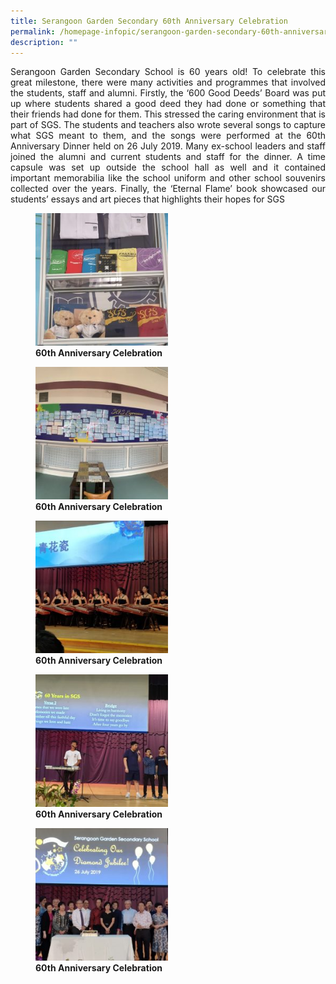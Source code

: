 ```yaml
---
title: Serangoon Garden Secondary 60th Anniversary Celebration
permalink: /homepage-infopic/serangoon-garden-secondary-60th-anniversary-celebration/
description: ""
---
```


<p style="text-align: justify;"> Serangoon Garden Secondary School is 60 years old! To celebrate this great milestone, there were many activities and programmes that involved the students, staff and alumni. Firstly, the ‘600 Good Deeds’ Board was put up where students shared a good deed they had done or something that their friends had done for them. This stressed the caring environment that is part of SGS. The students and teachers also wrote several songs to capture what SGS meant to them, and the songs were performed at the 60th Anniversary Dinner held on 26 July 2019. Many ex-school leaders and staff joined the alumni and current students and staff for the dinner. A time capsule was set up outside the school hall as well and it contained important memorabilia like the school uniform and other school souvenirs collected over the years. Finally, the ‘Eternal Flame’ book showcased our students’ essays and art pieces that highlights their hopes for SGS </p>

<figure>
	<a href="/images/60th%20Anniversary/122-Ee-Leng-Elaine-Seah-250x250.jpg" target = "_blank"> <img src="/images/60th%20Anniversary/122-Ee-Leng-Elaine-Seah-250x250.jpg"
     style="width:50%"></a>
<figcaption>
	<strong> 60th Anniversary Celebration </strong>
	</figcaption>
</figure>

<figure>
	<a href="/images/60th%20Anniversary/123-Ee-Leng-Elaine-Seah-250x250.jpg" target = "_blank"> <img src="/images/60th%20Anniversary/123-Ee-Leng-Elaine-Seah-250x250.jpg"
     style="width:50%"></a>
<figcaption>
	<strong> 60th Anniversary Celebration </strong>
	</figcaption>
</figure>

<figure>
	<a href="/images/60th%20Anniversary/143-Ee-Leng-Elaine-Seah-250x250.jpg" target = "_blank"> <img src="/images/60th%20Anniversary/143-Ee-Leng-Elaine-Seah-250x250.jpg"
     style="width:50%"></a>
<figcaption>
	<strong> 60th Anniversary Celebration </strong>
	</figcaption>
</figure>

<figure>
	<a href="/images/60th%20Anniversary/147-Ee-Leng-Elaine-Seah-250x250.jpg" target = "_blank"> <img src="/images/60th%20Anniversary/147-Ee-Leng-Elaine-Seah-250x250.jpg"
     style="width:50%"></a>
<figcaption>
	<strong> 60th Anniversary Celebration </strong>
	</figcaption>
</figure>

<figure>
	<a href="/images/60th%20Anniversary/166-Ee-Leng-Elaine-Seah-250x250.jpg" target = "_blank"> <img src="/images/60th%20Anniversary/166-Ee-Leng-Elaine-Seah-250x250.jpg"
     style="width:50%"></a>
<figcaption>
	<strong> 60th Anniversary Celebration </strong>
	</figcaption>
</figure>